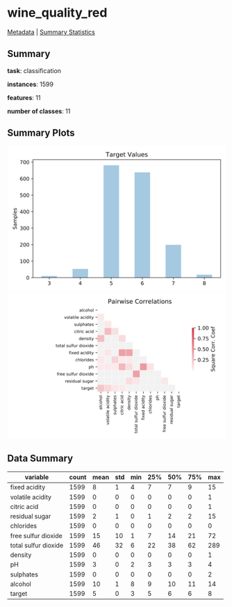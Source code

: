 # wine_quality_red

[Metadata](metadata.yaml) | [Summary Statistics](summary_stats.csv)

## Summary

**task**: classification

**instances**: 1599

**features**: 11

**number of classes**: 11

## Summary Plots

![Labels](label.svg)
![Corr](corr.svg)

## Data Summary

|	variable	|	count	|	mean	|	std	|	min	|	25%	|	50%	|	75%	|	max|
| --- | --- | --- | --- | --- | --- | --- | --- | --- |
|	fixed acidity	|	1599	|	8	|	1	|	4	|	7	|	7	|	9	|	15
|	volatile acidity	|	1599	|	0	|	0	|	0	|	0	|	0	|	0	|	1
|	citric acid	|	1599	|	0	|	0	|	0	|	0	|	0	|	0	|	1
|	residual sugar	|	1599	|	2	|	1	|	0	|	1	|	2	|	2	|	15
|	chlorides	|	1599	|	0	|	0	|	0	|	0	|	0	|	0	|	0
|	free sulfur dioxide	|	1599	|	15	|	10	|	1	|	7	|	14	|	21	|	72
|	total sulfur dioxide	|	1599	|	46	|	32	|	6	|	22	|	38	|	62	|	289
|	density	|	1599	|	0	|	0	|	0	|	0	|	0	|	0	|	1
|	pH	|	1599	|	3	|	0	|	2	|	3	|	3	|	3	|	4
|	sulphates	|	1599	|	0	|	0	|	0	|	0	|	0	|	0	|	2
|	alcohol	|	1599	|	10	|	1	|	8	|	9	|	10	|	11	|	14
|	target	|	1599	|	5	|	0	|	3	|	5	|	6	|	6	|	8
